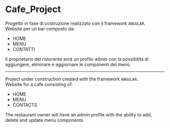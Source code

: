 # Cafe_Project

Progetto in fase di costruzione realizzato con il framework ```ANGULAR```. <br>
Website per un bar composto da:
- HOME
- MENU
- CONTATTI

Il proprietario del ristorante avrà un profilo admin con la possibilità di aggiungere, eliminare e aggiornare le componenti del menù

-------------------------------------------------------------------------------------------------------------------------------------

Project under construction created with the framework ```ANGULAR```. <br>
Website for a cafe consisting of:
- HOME
- MENU
- CONTACTS

The restaurant owner will have an admin profile with the ability to add, delete and update menu components
